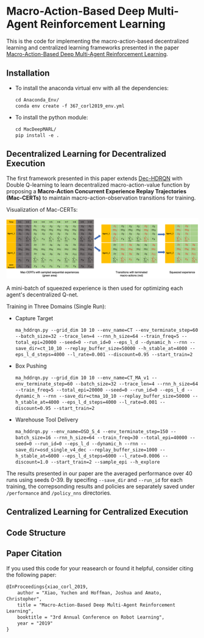 # Macro-Action-Based Deep Multi-Agent Reinforcement Learning

This is the code for implementing the macro-action-based decentralized learning and centralized learning frameworks presented in the paper [Macro-Action-Based Deep Multi-Agent Reinforcement Learning](https://drive.google.com/file/d/1R5bh7Hqs_Dhzz7FMmPP8TmMmk_IppcWL/view).

## Installation

- To install the anaconda virtual env with all the dependencies:
  ```
  cd Anaconda_Env/
  conda env create -f 367_corl2019_env.yml
  ```
- To install the python module:
  ```
  cd MacDeepMARL/
  pip install -e .
  ```
## Decentralized Learning for Decentralized Execution

The first framework presented in this paper extends [Dec-HDRQN](https://arxiv.org/pdf/1703.06182.pdf) with Double Q-learning to learn decentralized macro-action-value function by proposing a **Macro-Action Concurrent Experience Replay Trajectories (Mac-CERTs)** to maintain macro-action-observation transitions for training.

Visualization of Mac-CERTs:

![](https://github.com/yuchen-x/CoRL2019/blob/master/images/dec_buffer.png)

A mini-batch of squeezed experience is then used for optimizing each agent's decentralized Q-net.

Training in Three Domains (Single Run):
- Capture Target
  ```
  ma_hddrqn.py --grid_dim 10 10 --env_name=CT --env_terminate_step=60 --batch_size=32 --trace_len=4 --rnn_h_size=64 --train_freq=5 --total_epi=20000 --seed=0 --run_id=0 --eps_l_d --dynamic_h --rnn --save_dir=ct_10_10 --replay_buffer_size=50000 --h_stable_at=4000 --eps_l_d_steps=4000 --l_rate=0.001 --discount=0.95 --start_train=2
  ```
- Box Pushing
  ```
  ma_hddrqn.py --grid_dim 10 10 --env_name=CT_MA_v1 --env_terminate_step=60 --batch_size=32 --trace_len=4 --rnn_h_size=64 --train_freq=5 --total_epi=20000 --seed=0 --run_id=0 --eps_l_d --dynamic_h --rnn --save_dir=ctma_10_10 --replay_buffer_size=50000 --h_stable_at=4000 --eps_l_d_steps=4000 --l_rate=0.001 --discount=0.95 --start_train=2
  ```
- Warehouse Tool Delivery
  ```
  ma_hddrqn.py --env_name=OSD_S_4 --env_terminate_step=150 --batch_size=16 --rnn_h_size=64 --train_freq=30 --total_epi=40000 --seed=0 --run_id=0 --eps_l_d --dynamic_h --rnn --save_dir=osd_single_v4_dec --replay_buffer_size=1000 --h_stable_at=6000 --eps_l_d_steps=6000 --l_rate=0.0006 --discount=1.0 --start_train=2 --sample_epi --h_explore
  ```
  
The results presented in our paper are the averaged performance over 40 runs using seeds 0-39. By specifing `--save_dir` and `--run_id` for each training, the correpsonding results and policies are separately saved under `/performance` and `/policy_nns` directories.

## Centralized Learning for Centralized Execution

## Code Structure

## Paper Citation
If you used this code for your reasearch or found it helpful, consider citing the following paper:
```
@InProceedings{xiao_corl_2019,
    author = "Xiao, Yuchen and Hoffman, Joshua and Amato, Christopher",
    title = "Macro-Action-Based Deep Multi-Agent Reinforcement Learning",
    booktitle = "3rd Annual Conference on Robot Learning",
    year = "2019"
}
```
